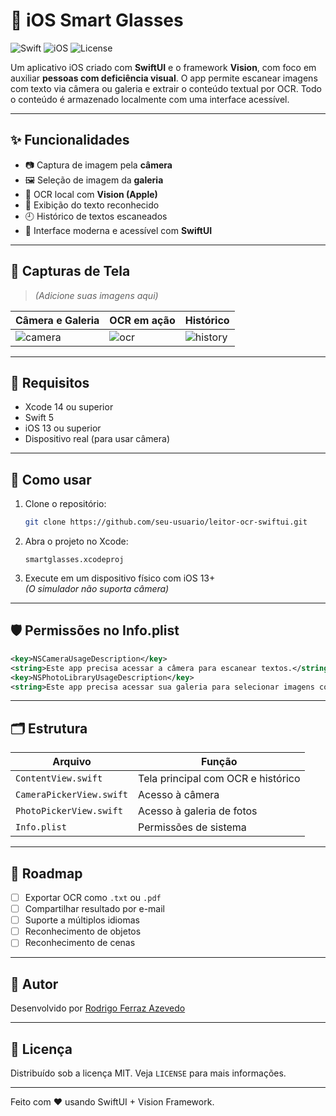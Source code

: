 # 📱 iOS Smart Glasses

![Swift](https://img.shields.io/badge/Swift-5.0-orange)
![iOS](https://img.shields.io/badge/iOS-13%2B-blue)
![License](https://img.shields.io/badge/license-MIT-green)

Um aplicativo iOS criado com **SwiftUI** e o framework **Vision**, com foco em auxiliar **pessoas com deficiência visual**. O app permite escanear imagens com texto via câmera ou galeria e extrair o conteúdo textual por OCR. Todo o conteúdo é armazenado localmente com uma interface acessível.

---

## ✨ Funcionalidades

- 📷 Captura de imagem pela **câmera**
- 🖼️ Seleção de imagem da **galeria**
- 🧠 OCR local com **Vision (Apple)**
- 📜 Exibição do texto reconhecido
- 🕘 Histórico de textos escaneados
- 🎨 Interface moderna e acessível com **SwiftUI**

---

## 📸 Capturas de Tela

> *(Adicione suas imagens aqui)*

| Câmera e Galeria | OCR em ação | Histórico |
|------------------|-------------|-----------|
| ![camera](docs/camera.png) | ![ocr](docs/ocr.png) | ![history](docs/history.png) |

---

## 🚀 Requisitos

- Xcode 14 ou superior
- Swift 5
- iOS 13 ou superior
- Dispositivo real (para usar câmera)

---

## 🔧 Como usar

1. Clone o repositório:
   ```bash
   git clone https://github.com/seu-usuario/leitor-ocr-swiftui.git
   ```

2. Abra o projeto no Xcode:
   ```
   smartglasses.xcodeproj
   ```

3. Execute em um dispositivo físico com iOS 13+  
   *(O simulador não suporta câmera)*

---

## 🛡️ Permissões no Info.plist

```xml
<key>NSCameraUsageDescription</key>
<string>Este app precisa acessar a câmera para escanear textos.</string>
<key>NSPhotoLibraryUsageDescription</key>
<string>Este app precisa acessar sua galeria para selecionar imagens com texto.</string>
```

---

## 🗂️ Estrutura

| Arquivo                | Função                              |
|------------------------|-------------------------------------|
| `ContentView.swift`    | Tela principal com OCR e histórico  |
| `CameraPickerView.swift` | Acesso à câmera                    |
| `PhotoPickerView.swift`  | Acesso à galeria de fotos         |
| `Info.plist`           | Permissões de sistema               |

---

## 🧭 Roadmap

- [ ] Exportar OCR como `.txt` ou `.pdf`
- [ ] Compartilhar resultado por e-mail
- [ ] Suporte a múltiplos idiomas
- [ ] Reconhecimento de objetos
- [ ] Reconhecimento de cenas

---

## 👤 Autor

Desenvolvido por [Rodrigo Ferraz Azevedo](https://www.linkedin.com/in/rodrigoferrazazevedo/)  

---

## 📝 Licença

Distribuído sob a licença MIT. Veja `LICENSE` para mais informações.

---

Feito com ❤️ usando SwiftUI + Vision Framework.
